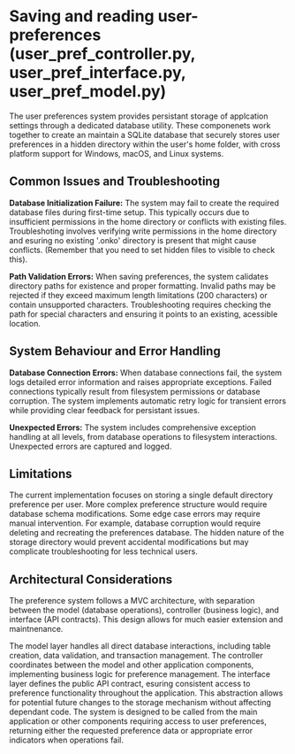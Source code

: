 # Saving and reading user-preferences (user_pref_controller.py, user_pref_interface.py, user_pref_model.py)

The user preferences system provides persistant storage of applcation settings through a dedicated database utility. These componenets work together to create an maintain a SQLite database that securely stores user preferences in a hidden directory within the user's home folder, with cross platform support for Windows, macOS, and Linux systems.

## Common Issues and Troubleshooting

**Database Initialization Failure:** The system may fail to create the required database files during first-time setup. This typically occurs due to insufficient permissions in the home directory or conflicts with existing files. Troubleshoting involves verifying write permissions in the home directory and esuring no existing '.onko' directory is present that might cause conflicts. (Remember that you need to set hidden files to visible to check this).

**Path Validation Errors:** When saving preferences, the system calidates directory paths for existence and proper formatting. Invalid paths may be rejected if they exceed maximum length limitations (200 characters) or contain unsupported characters. Troubleshooting requires checking the path for special characters and ensuring it points to an existing, acessible location.

## System Behaviour and Error Handling

**Database Connection Errors:** When database connections fail, the system logs detailed error information and raises appropriate exceptions. Failed connections typically result from filesystem permissions or database corruption. The system implements automatic retry logic for transient errors while providing clear feedback for persistant issues.

**Unexpected Errors:** The system includes comprehensive exception handling at all levels, from database operations to filesystem interactions. Unexpected errors are captured and logged.

## Limitations

The current implementation focuses on storing a single default directory preference per user. More complex preference structure would require database schema modifications. Some edge case errors may require manual intervention. For example, database corruption would require deleting and recreating the preferences database. The hidden nature of the storage directory would prevent accidental modifications but may complicate troubleshooting for less technical users.

## Architectural Considerations

The preference system follows a MVC architecture, with separation between the model (database operations), controller (business logic), and interface (API contracts). This design allows for much easier extension and maintnenance.

The model layer handles all direct database interactions, including table creation, data validation, and transaction management. The controller coordinates between the model and other application components, implementing business logic for preference management. The interface layer defines the public API contract, esuring consistent access to preference functionality throughout the application. This abstraction allows for potential future changes to the storage mechanism without affecting dependant code. The system is designed to be called from the main application or other components requiring access to user preferences, returning either the requested preference data or appropriate error indicators when operations fail.
